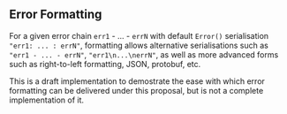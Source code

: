 ## Error Formatting 

For a given error chain `err1` - ... - `errN` with default `Error()` serialisation `"err1: ... : errN"`,
formatting allows alternative serialisations such as `"err1 - ... - errN"`, `"err1\n...\nerrN"`, as well as more advanced forms such as right-to-left formatting, JSON, protobuf, etc.

This is a draft implementation to demostrate the ease with which error formatting can be delivered under this proposal, 
but is not a complete implementation of it.
